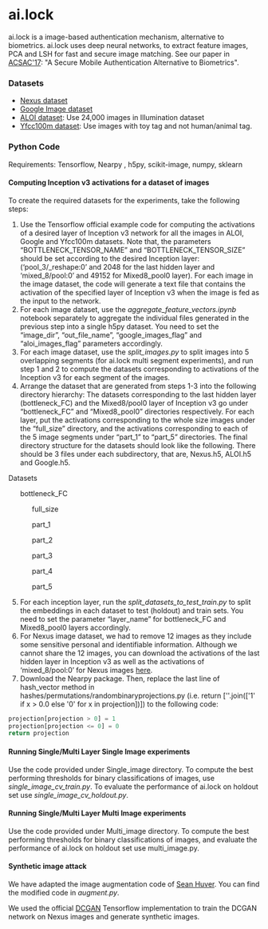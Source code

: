 # ai.lock
ai.lock is a image-based authentication mechanism, alternative to biometrics. ai.lock uses deep neural networks, to extract feature images, PCA and LSH for fast and secure image matching. See our paper in [ACSAC'17](https://users.cs.fiu.edu/~carbunar/ai.lock.pdf): "A Secure Mobile Authentication Alternative to Biometrics".


### Datasets

 * [Nexus dataset](https://drive.google.com/open?id=0B-qU-nMycga7eFZiUEY3Q3V0SEU)
 * [Google Image dataset](https://drive.google.com/open?id=0B-qU-nMycga7Wm5oU2hLLUxQWk0)
 * [ALOI dataset](http://aloi.science.uva.nl/): Use 24,000 images in Illumination dataset
 * [Yfcc100m dataset](https://webscope.sandbox.yahoo.com/catalog.php?datatype=i&did=67): Use images with toy tag and not human/animal tag.

### Python Code

Requirements: Tensorflow, Nearpy , h5py, scikit-image, numpy, sklearn

#### Computing Inception v3 activations for a dataset of images
To create the required datasets for the experiments, take the following steps:

1. Use the Tensorflow official example code for computing the activations of a desired layer of Inception v3 network for all the images in ALOI, Google and Yfcc100m datasets. Note that, the parameters “BOTTLENECK_TENSOR_NAME” and “BOTTLENECK_TENSOR_SIZE” should be set according to the desired Inception layer: (‘pool_3/_reshape:0’ and 2048 for the last hidden layer and ‘mixed_8/pool:0’ and 49152 for Mixed8_pool0 layer). For each image in the image dataset, the code will generate a text file that contains the activation of the specified layer of Inception v3 when the image is fed as the input to the network. 
2. For each image dataset, use the *aggregate_feature_vectors.ipynb* notebook separately to aggregate the individual files generated in the previous step into a single h5py dataset. You need to set the “image_dir”, “out_file_name”, “google_images_flag” and “aloi_images_flag” parameters accordingly.
3. For each image dataset, use the *split_images.py* to split images into 5 overlapping segments (for ai.lock multi segment experiments), and run step 1 and 2 to compute the datasets corresponding to activations of the Inception v3 for each segment of the images. 
4. Arrange the dataset that are generated from steps 1-3 into the following directory hierarchy: The datasets corresponding to the last hidden layer (bottleneck_FC) and the Mixed8/pool0 layer of Inception v3 go under “bottleneck_FC” and “Mixed8_pool0” directories respectively. For each layer, put the activations corresponding to the whole size images under the “full_size” directory, and the activations corresponding to each of the 5 image segments under “part_1” to “part_5” directories. The final directory structure for the datasets should look like the following. There should be 3 files under each subdirectory, that are, Nexus.h5, ALOI.h5 and Google.h5.

Datasets

&nbsp;&nbsp;&nbsp;&nbsp;&nbsp;&nbsp;bottleneck_FC

&nbsp;&nbsp;&nbsp;&nbsp;&nbsp;&nbsp;&nbsp;&nbsp;&nbsp;&nbsp;&nbsp;&nbsp;full_size

&nbsp;&nbsp;&nbsp;&nbsp;&nbsp;&nbsp;&nbsp;&nbsp;&nbsp;&nbsp;&nbsp;&nbsp;part_1

&nbsp;&nbsp;&nbsp;&nbsp;&nbsp;&nbsp;&nbsp;&nbsp;&nbsp;&nbsp;&nbsp;&nbsp;part_2

&nbsp;&nbsp;&nbsp;&nbsp;&nbsp;&nbsp;&nbsp;&nbsp;&nbsp;&nbsp;&nbsp;&nbsp;part_3

&nbsp;&nbsp;&nbsp;&nbsp;&nbsp;&nbsp;&nbsp;&nbsp;&nbsp;&nbsp;&nbsp;&nbsp;part_4

&nbsp;&nbsp;&nbsp;&nbsp;&nbsp;&nbsp;&nbsp;&nbsp;&nbsp;&nbsp;&nbsp;&nbsp;part_5

5. For each inception layer, run the *split_datasets_to_test_train.py* to split the embeddings in each dataset to test (holdout) and train sets. You need to set the parameter “layer_name” for bottleneck_FC and Mixed8_pool0 layers accordingly.
6. For Nexus image dataset, we had to remove 12 images as they include some sensitive personal and identifiable information. Although we cannot share the 12 images, you can download the activations of the last hidden layer in Inception v3 as well as the activations of ‘mixed_8/pool:0’ for Nexus images [here](https://drive.google.com/drive/u/2/folders/0B-qU-nMycga7ck1tX1Z2QUFQeTg?usp=sharing).
7. Download the Nearpy package. Then, replace the last line of hash_vector method in hashes/permutations/randombinaryprojections.py (i.e. return [''.join(['1' if x > 0.0 else '0' for x in projection])]) to the following code:

```python
projection[projection > 0] = 1
projection[projection <= 0] = 0
return projection
```

#### Running Single/Multi Layer Single Image experiments
Use the code provided under Single_image directory. To compute the best performing thresholds for binary classifications of images, use *single_image_cv_train.py*.
To evaluate the performance of ai.lock on holdout set use *single_image_cv_holdout.py*.

#### Running Single/Multi Layer Multi Image experiments
Use the code provided under Multi_image directory. To compute the best performing thresholds for binary classifications of images, and evaluate the performance of ai.lock on holdout set use multi_image.py.

#### Synthetic image attack 

We have adapted the image augmentation code of [Sean Huver](https://github.com/huvers/img_augmentation).
You can find the modified code in *augment.py*. 
 
We used the official [DCGAN](https://github.com/carpedm20/DCGAN-tensorflow) Tensorflow implementation to train the DCGAN network on Nexus images and generate synthetic images.
